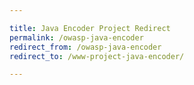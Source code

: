 ```yaml
---

title: Java Encoder Project Redirect
permalink: /owasp-java-encoder
redirect_from: /owasp-java-encoder
redirect_to: /www-project-java-encoder/

---
```

